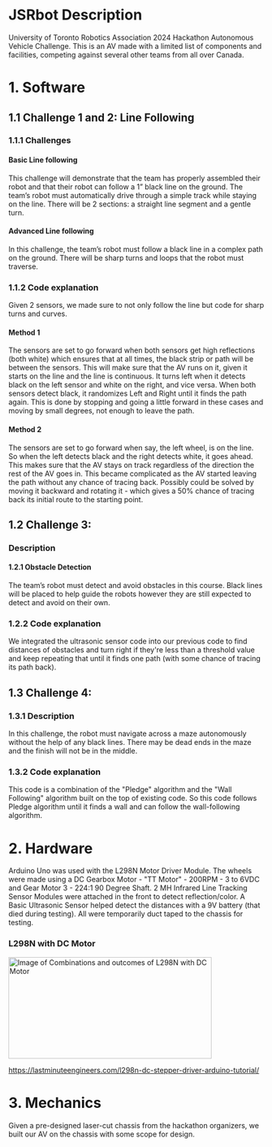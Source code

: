 # JSRbot Description
University of Toronto Robotics Association 2024 Hackathon Autonomous Vehicle Challenge. This is an AV made with a limited list of components and facilities, competing against several other teams from all over Canada.

# 1. Software
## 1.1 Challenge 1 and 2: Line Following
### 1.1.1 Challenges
#### Basic Line following
This challenge will demonstrate that the team has properly assembled their robot and that their robot can follow a 1” black line on the ground. The team’s robot must automatically drive through a simple track while staying on the line. There will be 2 sections: a straight line segment and a gentle turn.
#### Advanced Line following
In this challenge, the team’s robot must follow a black line in a complex path on the ground. There will be sharp turns and loops that the robot must traverse.
### 1.1.2 Code explanation
Given 2 sensors, we made sure to not only follow the line but code for sharp turns and curves. 
#### Method 1
The sensors are set to go forward when both sensors get high reflections (both white) which ensures that at all times, the black strip or path will be between the sensors. This will make sure that the AV runs on it, given it starts on the line and the line is continuous. It turns left when it detects black on the left sensor and white on the right, and vice versa. When both sensors detect black, it randomizes Left and Right until it finds the path again. This is done by stopping and going a little forward in these cases and moving by small degrees, not enough to leave the path. 
#### Method 2
The sensors are set to go forward when say, the left wheel, is on the line. So when the left detects black and the right detects white, it goes ahead. This makes sure that the AV stays on track regardless of the direction the rest of the AV goes in. This became complicated as the AV started leaving the path without any chance of tracing back. Possibly could be solved by moving it backward and rotating it - which gives a 50% chance of tracing back its initial route to the starting point.
## 1.2 Challenge 3: 
### Description
#### 1.2.1 Obstacle Detection
The team’s robot must detect and avoid obstacles in this course. Black lines will be placed to help guide the robots however they are still expected to detect and avoid on their own.
### 1.2.2 Code explanation
We integrated the ultrasonic sensor code into our previous code to find distances of obstacles and turn right if they're less than a threshold value and keep repeating that until it finds one path (with some chance of tracing its path back).
## 1.3 Challenge 4:
### 1.3.1 Description
In this challenge, the robot must navigate across a maze autonomously without the help of any black lines. There may be dead ends in the maze and the finish will not be in the middle.
### 1.3.2 Code explanation
This code is a combination of the "Pledge" algorithm and the "Wall Following" algorithm built on the top of existing code. So this code follows Pledge algorithm until it finds a wall and can follow the wall-following algorithm. 
# 2. Hardware
Arduino Uno was used with the L298N Motor Driver Module. The wheels were made using a DC Gearbox Motor - "TT Motor" - 200RPM - 3 to 6VDC and Gear Motor 3 - 224:1 90 Degree Shaft. 2 MH Infrared Line Tracking Sensor Modules were attached in the front to detect reflection/color. A Basic Ultrasonic Sensor helped detect the distances with a 9V battery (that died during testing). All were temporarily duct taped to the chassis for testing.   

### L298N with DC Motor
<img src="https://github.com/kalashb/JSRbot/assets/66458799/32b997a0-1271-45c7-b0e1-aa0ca6f68250" alt="Image of Combinations and outcomes of L298N with DC Motor" title="Figure: Combinations and outcomes of L298N with DC Motor" width="400" height="200">

https://lastminuteengineers.com/l298n-dc-stepper-driver-arduino-tutorial/ 

# 3. Mechanics
Given a pre-designed laser-cut chassis from the hackathon organizers, we built our AV on the chassis with some scope for design.
